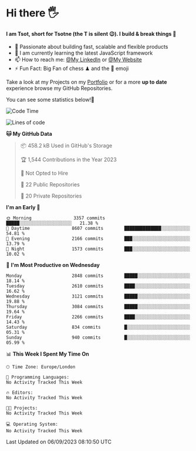 # Hi there :raised_hand_with_fingers_splayed:
#### I am Tsot, short for Tsotne (the T is silent :wink:). I build & break things :space_invader:
- :telescope: Passionate about building fast, scalable and flexible products
- :seedling: I am currently learning the latest JavaScript framework 
- :mailbox: How to reach me: [@My LinkedIn](https://www.linkedin.com/in/tsotne-gvadzabia/) or [@My Website](https://tsotne.co.uk/contact)
- :zap: Fun Fact: Big Fan of chess ♟ and the 👾 emoji

Take a look at my Projects on my [Portfolio](https://tsotne.co.uk/) or for a more **up to date** experience browse my GitHub Repositories.

You can see some statistics below!:space_invader:
<!--START_SECTION:waka-->
![Code Time](http://img.shields.io/badge/Code%20Time-761%20hrs%202%20mins-blue)

![Lines of code](https://img.shields.io/badge/From%20Hello%20World%20I%27ve%20Written-7.1%20million%20lines%20of%20code-blue)

**🐱 My GitHub Data** 

> 📦 458.2 kB Used in GitHub's Storage 
 > 
> 🏆 1,544 Contributions in the Year 2023
 > 
> 🚫 Not Opted to Hire
 > 
> 📜 22 Public Repositories 
 > 
> 🔑 20 Private Repositories 
 > 
**I'm an Early 🐤** 

```text
🌞 Morning                3357 commits        █████░░░░░░░░░░░░░░░░░░░░   21.38 % 
🌆 Daytime                8607 commits        ██████████████░░░░░░░░░░░   54.81 % 
🌃 Evening                2166 commits        ███░░░░░░░░░░░░░░░░░░░░░░   13.79 % 
🌙 Night                  1573 commits        ███░░░░░░░░░░░░░░░░░░░░░░   10.02 % 
```
📅 **I'm Most Productive on Wednesday** 

```text
Monday                   2848 commits        █████░░░░░░░░░░░░░░░░░░░░   18.14 % 
Tuesday                  2610 commits        ████░░░░░░░░░░░░░░░░░░░░░   16.62 % 
Wednesday                3121 commits        █████░░░░░░░░░░░░░░░░░░░░   19.88 % 
Thursday                 3084 commits        █████░░░░░░░░░░░░░░░░░░░░   19.64 % 
Friday                   2266 commits        ████░░░░░░░░░░░░░░░░░░░░░   14.43 % 
Saturday                 834 commits         █░░░░░░░░░░░░░░░░░░░░░░░░   05.31 % 
Sunday                   940 commits         █░░░░░░░░░░░░░░░░░░░░░░░░   05.99 % 
```


📊 **This Week I Spent My Time On** 

```text
🕑︎ Time Zone: Europe/London

💬 Programming Languages: 
No Activity Tracked This Week

🔥 Editors: 
No Activity Tracked This Week

🐱‍💻 Projects: 
No Activity Tracked This Week

💻 Operating System: 
No Activity Tracked This Week
```


 Last Updated on 06/09/2023 08:10:50 UTC
<!--END_SECTION:waka-->
